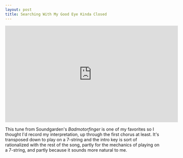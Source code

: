 ```yaml
---
layout: post
title: Searching With My Good Eye Kinda Closed
---
```


<iframe width="560" height="315" src="https://www.youtube.com/embed/7MJrRQGQDug" frameborder="0" allow="accelerometer; autoplay; encrypted-media; gyroscope; picture-in-picture" allowfullscreen></iframe>

This tune from Soundgarden's _Badmotorfinger_ is one of my favorites so I thought I'd record my interpretation, up through the first chorus at least.
It's transposed down to play on a 7-string and the intro key is sort of rationalized with the rest of the song, partly for the mechanics of playing on a 7-string, and partly because it sounds more natural to me.
